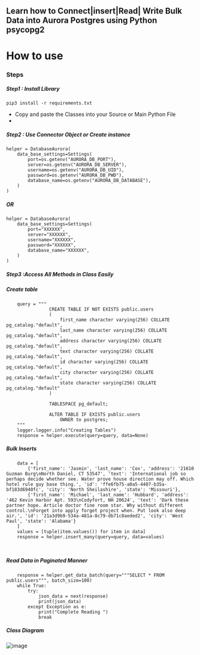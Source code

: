 ## Learn how to Connect|insert|Read| Write Bulk Data into Aurora Postgres using Python psycopg2

# How to use 
### Steps

##### Step1 : Install Library 
```
pip3 install -r requirements.txt
```
* Copy and paste the Classes into your Source or Main Python File
* 
##### Step2 : Use Connector Object or Create instance 

```
helper = DatabaseAurora(
    data_base_settings=Settings(
        port=os.getenv("AURORA_DB_PORT"),
        server=os.getenv("AURORA_DB_SERVER"),
        username=os.getenv("AURORA_DB_UID"),
        password=os.getenv("AURORA_DB_PWD"),
        database_name=os.getenv("AURORA_DB_DATABASE"),
    )
)
```

##### OR
```
helper = DatabaseAurora(
    data_base_settings=Settings(
        port="XXXXXX",
        server="XXXXXX",
        username="XXXXXX",
        password="XXXXXX",
        database_name="XXXXXX",
    )
)
```


##### Step3 :Access All Methods in Class Easily 

##### Create table 
```
    query = """
                CREATE TABLE IF NOT EXISTS public.users
                (
                    first_name character varying(256) COLLATE pg_catalog."default",
                    last_name character varying(256) COLLATE pg_catalog."default",
                    address character varying(256) COLLATE pg_catalog."default",
                    text character varying(256) COLLATE pg_catalog."default",
                    id character varying(256) COLLATE pg_catalog."default",
                    city character varying(256) COLLATE pg_catalog."default",
                    state character varying(256) COLLATE pg_catalog."default"
                )
                
                TABLESPACE pg_default;
                
                ALTER TABLE IF EXISTS public.users
                    OWNER to postgres;
    """
    logger.logger.info("Creating Tables")
    response = helper.execute(query=query, data=None)
```

##### Bulk Inserts 
```
    data = [
        {'first_name': 'Jasmin', 'last_name': 'Cox', 'address': '21610 Guzman Burg\nNorth Daniel, CT 53547', 'text': 'International job so perhaps decide whether see. Water prove house direction may off. Which hotel rule guy base thing.', 'id': 'ffe6fb75-a0a5-4407-b35a-bf183d6940fc', 'city': 'North Sheilashire', 'state': 'Missouri'},
        {'first_name': 'Michael', 'last_name': 'Hubbard', 'address': '462 Kevin Harbor Apt. 593\nCodyfort, NH 20624', 'text': 'Dark these partner hope. Article doctor fine room star. Why without different control.\nForget into apply forget project when. Put look also deep air.', 'id': '21a3d9b9-534a-481a-8c79-db71c8aeded2', 'city': 'West Paul', 'state': 'Alabama'}
    ]
    values = [tuple(item.values()) for item in data]
    response = helper.insert_many(query=query, data=values)

    
```
##### Read Data in Paginated Manner  

```
    response = helper.get_data_batch(query="""SELECT * FROM public.users""", batch_size=100)
    while True:
        try:
            json_data = next(response)
            print(json_data)
        except Exception as e:
            print("Complete Reading ")
            break

```
##### Class Diagram 
![image](https://user-images.githubusercontent.com/39345855/198847210-6cd66dd5-02ce-45b2-a2e1-9a8b74da3630.png)

